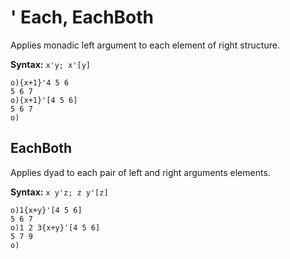 # ' Each, EachBoth

Applies monadic left argument to each element of right structure.

**Syntax:** ```x'y; x'[y]```

```o
o){x+1}'4 5 6
5 6 7
o){x+1}'[4 5 6]
5 6 7
o)
```

## EachBoth

Applies dyad to each pair of left and right arguments elements.

**Syntax:** ```x y'z; z y'[z]```

```o
o)1{x+y}'[4 5 6]
5 6 7
o)1 2 3{x+y}'[4 5 6]
5 7 9
o)
```
